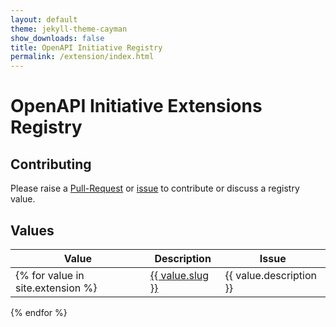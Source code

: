 ```yaml
---
layout: default
theme: jekyll-theme-cayman
show_downloads: false
title: OpenAPI Initiative Registry
permalink: /extension/index.html
---
```


# OpenAPI Initiative Extensions Registry

## Contributing

Please raise a [Pull-Request]() or [issue]() to contribute or discuss a registry value.

## Values

|Value|Description|Issue|
|---|---|---|
{% for value in site.extension %}| <a href="/registry/extension/{{ value.slug }}.html">{{ value.slug }}</a> | {{ value.description }} | {{ value.issue }} |
{% endfor %}

